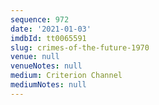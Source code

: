 ```yaml
---
sequence: 972
date: '2021-01-03'
imdbId: tt0065591
slug: crimes-of-the-future-1970
venue: null
venueNotes: null
medium: Criterion Channel
mediumNotes: null
---
```


